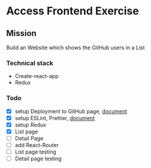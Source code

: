 # Access Frontend Exercise

## Mission

Build an Website which shows the GitHub users in a List

### Technical stack

- Create-react-app
- Redux

### Todo

- [x] setup Deployment to GitHub page, [document](https://create-react-app.dev/docs/deployment#github-pages)
- [x] setup ESLint, Prettier, [document](https://create-react-app.dev/docs/setting-up-your-editor#formatting-code-automatically)
- [x] setup Redux
- [x] List page
- [ ] Detail Page
- [ ] add React-Router
- [ ] List page testing
- [ ] Detail page testing
